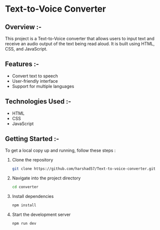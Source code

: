 # Text-to-Voice Converter

## Overview :-
This project is a Text-to-Voice converter that allows users to input text and receive an audio output of the text being read aloud. It is built using HTML, CSS, and JavaScript.

## Features :-
- Convert text to speech
- User-friendly interface
- Support for multiple languages

## Technologies Used :-
- HTML
- CSS
- JavaScript

## Getting Started :-

To get a local copy up and running, follow these steps :

1. Clone the repository
   ```bash
   git clone https://github.com/harshad57/Text-to-voice-converter.git

2. Navigate into the project directory
   ```bash
   cd converter

3. Install dependencies
   ```bash 
   npm install

4. Start the development server
   ```bash
   npm run dev

